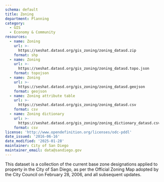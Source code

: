 ```yaml
---
schema: default
title: Zoning
department: Planning
category:
  - GIS
  - Economy & Community
resources:
  - name: Zoning
    url: >-
      https://seshat.datasd.org/gis_zoning/zoning_datasd.zip
    format: shp
  - name: Zoning
    url: >-
      https://seshat.datasd.org/gis_zoning/zoning_datasd.topo.json
    format: topojson
  - name: Zoning
    url: >-
      https://seshat.datasd.org/gis_zoning/zoning_datasd.geojson
    format: geojson
  - name: Zoning attribute table
    url: >-
      https://seshat.datasd.org/gis_zoning/zoning_datasd.csv
    format: csv
  - name: Zoning dictionary
    url: >-
      https://seshat.datasd.org/gis_zoning/zoning_dictionary_datasd.csv
    format: csv
license: 'http://www.opendefinition.org/licenses/odc-pddl'
date_issued: '2016-06-16'
date_modified: '2025-01-28'
maintainer: City of San Diego
maintainer_email: data@sandiego.gov
---
```

This dataset is a collection of the current base zone designations applied to property in the City of San Diego, as per the Official Zoning Map adopted by the City Council on February 28, 2006, and all subsequent updates.
